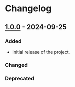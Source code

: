 # Changelog

## [1.0.0] - 2024-09-25

### Added
- Initial release of the project.

### Changed

### Deprecated

[1.0.0]: https://github.com/grab/grabfood-api-sdk-go/releases/tag/v1.0.0